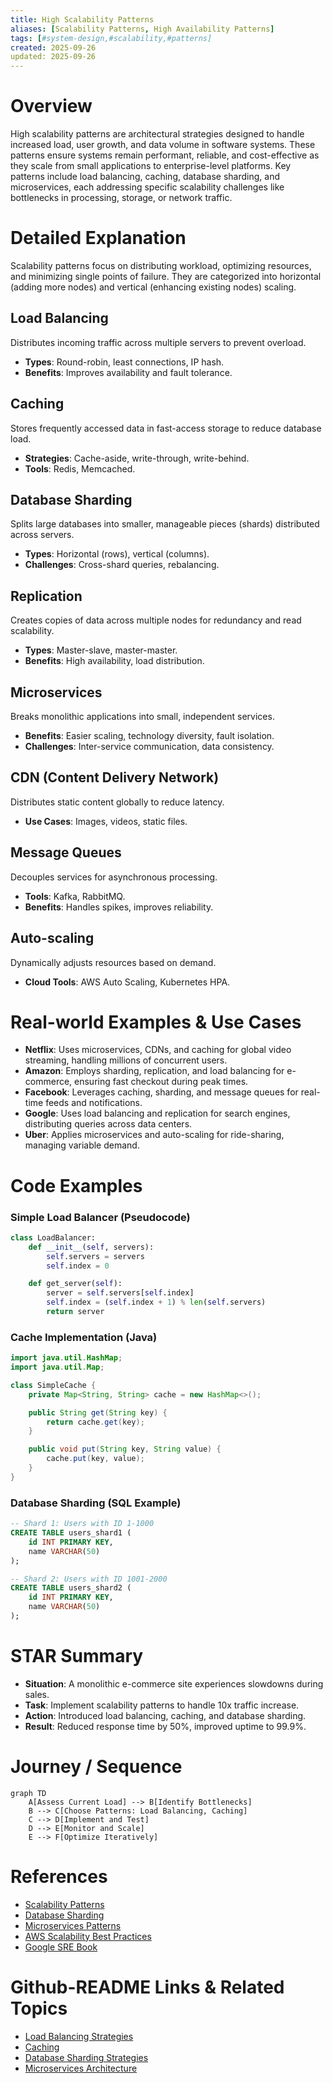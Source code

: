 ```yaml
---
title: High Scalability Patterns
aliases: [Scalability Patterns, High Availability Patterns]
tags: [#system-design,#scalability,#patterns]
created: 2025-09-26
updated: 2025-09-26
---
```


# Overview

High scalability patterns are architectural strategies designed to handle increased load, user growth, and data volume in software systems. These patterns ensure systems remain performant, reliable, and cost-effective as they scale from small applications to enterprise-level platforms. Key patterns include load balancing, caching, database sharding, and microservices, each addressing specific scalability challenges like bottlenecks in processing, storage, or network traffic.

# Detailed Explanation

Scalability patterns focus on distributing workload, optimizing resources, and minimizing single points of failure. They are categorized into horizontal (adding more nodes) and vertical (enhancing existing nodes) scaling.

## Load Balancing
Distributes incoming traffic across multiple servers to prevent overload.
- **Types**: Round-robin, least connections, IP hash.
- **Benefits**: Improves availability and fault tolerance.

## Caching
Stores frequently accessed data in fast-access storage to reduce database load.
- **Strategies**: Cache-aside, write-through, write-behind.
- **Tools**: Redis, Memcached.

## Database Sharding
Splits large databases into smaller, manageable pieces (shards) distributed across servers.
- **Types**: Horizontal (rows), vertical (columns).
- **Challenges**: Cross-shard queries, rebalancing.

## Replication
Creates copies of data across multiple nodes for redundancy and read scalability.
- **Types**: Master-slave, master-master.
- **Benefits**: High availability, load distribution.

## Microservices
Breaks monolithic applications into small, independent services.
- **Benefits**: Easier scaling, technology diversity, fault isolation.
- **Challenges**: Inter-service communication, data consistency.

## CDN (Content Delivery Network)
Distributes static content globally to reduce latency.
- **Use Cases**: Images, videos, static files.

## Message Queues
Decouples services for asynchronous processing.
- **Tools**: Kafka, RabbitMQ.
- **Benefits**: Handles spikes, improves reliability.

## Auto-scaling
Dynamically adjusts resources based on demand.
- **Cloud Tools**: AWS Auto Scaling, Kubernetes HPA.

# Real-world Examples & Use Cases

- **Netflix**: Uses microservices, CDNs, and caching for global video streaming, handling millions of concurrent users.
- **Amazon**: Employs sharding, replication, and load balancing for e-commerce, ensuring fast checkout during peak times.
- **Facebook**: Leverages caching, sharding, and message queues for real-time feeds and notifications.
- **Google**: Uses load balancing and replication for search engines, distributing queries across data centers.
- **Uber**: Applies microservices and auto-scaling for ride-sharing, managing variable demand.

# Code Examples

### Simple Load Balancer (Pseudocode)
```python
class LoadBalancer:
    def __init__(self, servers):
        self.servers = servers
        self.index = 0

    def get_server(self):
        server = self.servers[self.index]
        self.index = (self.index + 1) % len(self.servers)
        return server
```

### Cache Implementation (Java)
```java
import java.util.HashMap;
import java.util.Map;

class SimpleCache {
    private Map<String, String> cache = new HashMap<>();

    public String get(String key) {
        return cache.get(key);
    }

    public void put(String key, String value) {
        cache.put(key, value);
    }
}
```

### Database Sharding (SQL Example)
```sql
-- Shard 1: Users with ID 1-1000
CREATE TABLE users_shard1 (
    id INT PRIMARY KEY,
    name VARCHAR(50)
);

-- Shard 2: Users with ID 1001-2000
CREATE TABLE users_shard2 (
    id INT PRIMARY KEY,
    name VARCHAR(50)
);
```

# STAR Summary

- **Situation**: A monolithic e-commerce site experiences slowdowns during sales.
- **Task**: Implement scalability patterns to handle 10x traffic increase.
- **Action**: Introduced load balancing, caching, and database sharding.
- **Result**: Reduced response time by 50%, improved uptime to 99.9%.

# Journey / Sequence

```mermaid
graph TD
    A[Assess Current Load] --> B[Identify Bottlenecks]
    B --> C[Choose Patterns: Load Balancing, Caching]
    C --> D[Implement and Test]
    D --> E[Monitor and Scale]
    E --> F[Optimize Iteratively]
```

# References

- [Scalability Patterns](https://microservices.io/patterns/scalability/)
- [Database Sharding](https://www.mongodb.com/features/database-sharding)
- [Microservices Patterns](https://microservices.io/patterns/)
- [AWS Scalability Best Practices](https://aws.amazon.com/architecture/well-architected/)
- [Google SRE Book](https://sre.google/sre-book/scalability/)

# Github-README Links & Related Topics

- [Load Balancing Strategies](../load-balancing-strategies/)
- [Caching](../caching/)
- [Database Sharding Strategies](../database-sharding-strategies/)
- [Microservices Architecture](../microservices-architecture/)
